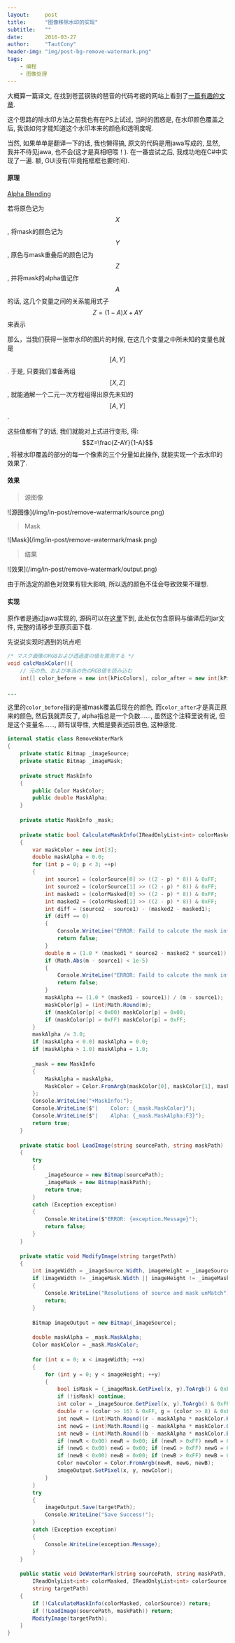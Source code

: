 ```yaml
---
layout:     post
title:      "图像移除水印的实现"
subtitle:   ""
date:       2016-03-27
author:     "TautCony"
header-img: "img/post-bg-remove-watermark.png"
tags:
    - 编程
    - 图像处理
---
```


大概算一篇译文, 在找到苍蓝钢铁的琶音的代码考据的网站上看到了[一篇有趣的文章](http://qiita.com/YSRKEN/items/b0ab9c956f928ffdb483).

这个思路的除水印方法之前我也有在PS上试过, 当时的困惑是, 在水印颜色覆盖之后, 我该如何才能知道这个水印本来的颜色和透明度呢.

当然, 如果单单是翻译一下的话, 我也懒得搞, 原文的代码是用jawa写成的, 显然, 我并不待见jawa, 也不会(这才是真相吧喂！). 在一番尝试之后, 我成功地在C#中实现了一遍. 额, GUI没有(毕竟拖框框也要时间).

#### 原理

[Alpha Blending](https://en.wikipedia.org/wiki/Alpha_compositing)

若将原色记为$$X$$, 将mask的颜色记为$$Y$$, 原色与mask重叠后的颜色记为$$Z$$, 并将mask的alpha值记作$$A$$的话, 这几个变量之间的关系能用式子$$Z=(1-A)X+AY$$来表示

那么，当我们获得一张带水印的图片的时候, 在这几个变量之中所未知的变量也就是$$[A,Y]$$. 于是, 只要我们准备两组$$[X,Z]$$, 就能通解一个二元一次方程组得出原先未知的$$[A,Y]$$.

这些值都有了的话, 我们就能对上式进行变形, 得: $$Z=\frac{Z-AY}{1-A}$$, 将被水印覆盖的部分的每一个像素的三个分量如此操作, 就能实现一个去水印的效果了.

#### 效果
<blockquote>
源图像
</blockquote>
![源图像](/img/in-post/remove-watermark/source.png)

<blockquote>
Mask
</blockquote>
![Mask](/img/in-post/remove-watermark/mask.png)

<blockquote>
结果
</blockquote>
![效果](/img/in-post/remove-watermark/output.png)

由于所选定的颜色对效果有较大影响, 所以选的颜色不佳会导致效果不理想.

#### 实现

原作者是通过jawa实现的, 源码可以在[这里](/attach/anti_sg10.zip)下到, 此处仅包含原码与编译后的jar文件, 完整的请移步至原页面下载.

先说说实现时遇到的坑点吧

```java
/* マスク画像のRGBおよび透過度の値を推測する */
void calcMaskColor(){
    // 元の色、および本当の色のRGB値を読み込む
    int[] color_before = new int[kPicColors], color_after = new int[kPicColors];

...

```

这里的`color_before`指的是被mask覆盖后现在的颜色, 而`color_after`才是真正原来的颜色, 然后我就弄反了, alpha指总是一个负数……, 虽然这个注释里说有说, 但是这个变量名……, 颇有误导性, 大概是要表述前景色, 这种感觉.


```cs
internal static class RemoveWaterMark
{
    private static Bitmap _imageSource;
    private static Bitmap _imageMask;

    private struct MaskInfo
    {
        public Color MaskColor;
        public double MaskAlpha;
    }

    private static MaskInfo _mask;

    private static bool CalculateMaskInfo(IReadOnlyList<int> colorMasked, IReadOnlyList<int> colorSource)
    {
        var maskColor = new int[3];
        double maskAlpha = 0.0;
        for (int p = 0; p < 3; ++p)
        {
            int source1 = (colorSource[0] >> ((2 - p) * 8)) & 0xFF;
            int source2 = (colorSource[1] >> ((2 - p) * 8)) & 0xFF;
            int masked1 = (colorMasked[0] >> ((2 - p) * 8)) & 0xFF;
            int masked2 = (colorMasked[1] >> ((2 - p) * 8)) & 0xFF;
            int diff = (source2 - source1) - (masked2 - masked1);
            if (diff == 0)
            {
                Console.WriteLine("ERROR: Faild to calcute the mask info !");
                return false;
            }
            double m = (1.0 * (masked1 * source2 - masked2 * source1)) / (source2 - source1 - masked2 + masked1);
            if (Math.Abs(m - source1) < 1e-5)
            {
                Console.WriteLine("ERROR: Faild to calcute the mask info !");
                return false;
            }
            maskAlpha += (1.0 * (masked1 - source1)) / (m - source1);
            maskColor[p] = (int)Math.Round(m);
            if (maskColor[p] < 0x00) maskColor[p] = 0x00;
            if (maskColor[p] > 0xFF) maskColor[p] = 0xFF;
        }
        maskAlpha /= 3.0;
        if (maskAlpha < 0.0) maskAlpha = 0.0;
        if (maskAlpha > 1.0) maskAlpha = 1.0;

        _mask = new MaskInfo
        {
            MaskAlpha = maskAlpha,
            MaskColor = Color.FromArgb(maskColor[0], maskColor[1], maskColor[2])
        };
        Console.WriteLine("+MaskInfo:");
        Console.WriteLine($"|    Color: {_mask.MaskColor}");
        Console.WriteLine($"|    Alpha: {_mask.MaskAlpha:F3}");
        return true;
    }

    private static bool LoadImage(string sourcePath, string maskPath)
    {
        try
        {
            _imageSource = new Bitmap(sourcePath);
            _imageMask = new Bitmap(maskPath);
            return true;
        }
        catch (Exception exception)
        {
            Console.WriteLine($"ERROR: {exception.Message}");
            return false;
        }
    }

    private static void ModifyImage(string targetPath)
    {
        int imageWidth = _imageSource.Width, imageHeight = _imageSource.Height;
        if (imageWidth != _imageMask.Width || imageHeight != _imageMask.Height)
        {
            Console.WriteLine("Resolutions of source and mask unMatch");
            return;
        }

        Bitmap imageOutput = new Bitmap(_imageSource);

        double maskAlpha = _mask.MaskAlpha;
        Color maskColor = _mask.MaskColor;

        for (int x = 0; x < imageWidth; ++x)
        {
            for (int y = 0; y < imageHeight; ++y)
            {
                bool isMask = (_imageMask.GetPixel(x, y).ToArgb() & 0xFFFFFF) < 0x111111;
                if (!isMask) continue;
                int color = _imageSource.GetPixel(x, y).ToArgb() & 0xFFFFFF;
                double r = (color >> 16) & 0xFF, g = (color >> 8) & 0xFF, b = color & 0xFF;
                int newR = (int)Math.Round((r - maskAlpha * maskColor.R) / (1.0 - maskAlpha));
                int newG = (int)Math.Round((g - maskAlpha * maskColor.G) / (1.0 - maskAlpha));
                int newB = (int)Math.Round((b - maskAlpha * maskColor.B) / (1.0 - maskAlpha));
                if (newR < 0x00) newR = 0x00; if (newR > 0xFF) newR = 0xFF;
                if (newG < 0x00) newG = 0x00; if (newG > 0xFF) newG = 0xFF;
                if (newB < 0x00) newB = 0x00; if (newB > 0xFF) newB = 0xFF;
                Color newColor = Color.FromArgb(newR, newG, newB);
                imageOutput.SetPixel(x, y, newColor);
            }
        }
        try
        {
            imageOutput.Save(targetPath);
            Console.WriteLine("Save Success!");
        }
        catch (Exception exception)
        {
            Console.WriteLine(exception.Message);
        }
    }

    public static void DeWaterMark(string sourcePath, string maskPath,
        IReadOnlyList<int> colorMasked, IReadOnlyList<int> colorSource,
        string targetPath)
    {
        if (!CalculateMaskInfo(colorMasked, colorSource)) return;
        if (!LoadImage(sourcePath, maskPath)) return;
        ModifyImage(targetPath);
    }
}
```
